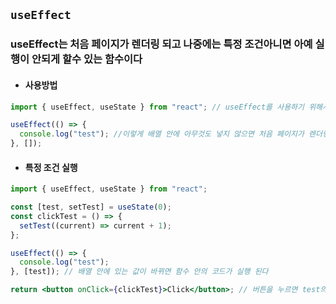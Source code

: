 ## `useEffect`

### useEffect는 처음 페이지가 렌더링 되고 나중에는 특정 조건아니면 아예 실행이 안되게 할수 있는 함수이다

- #### 사용방법

```jsx
import { useEffect, useState } from "react"; // useEffect를 사용하기 위해서는 import해줘야 한다

useEffect(() => {
  console.log("test"); //이렇게 배열 안에 아무것도 넣지 않으면 처음 페이지가 렌더링 될때만 실행 된다
}, []);
```

- #### 특정 조건 실행

```jsx
import { useEffect, useState } from "react";

const [test, setTest] = useState(0);
const clickTest = () => {
  setTest((current) => current + 1);
};

useEffect(() => {
  console.log("test");
}, [test]); // 배열 안에 있는 값이 바뀌면 함수 안의 코드가 실행 된다

return <button onClick={clickTest}>Click</button>; // 버튼을 누르면 test의 값이 바뀐다
```
